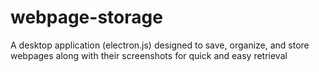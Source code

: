 # webpage-storage
A desktop application (electron.js) designed to save, organize, and store webpages along with their screenshots for quick and easy retrieval
